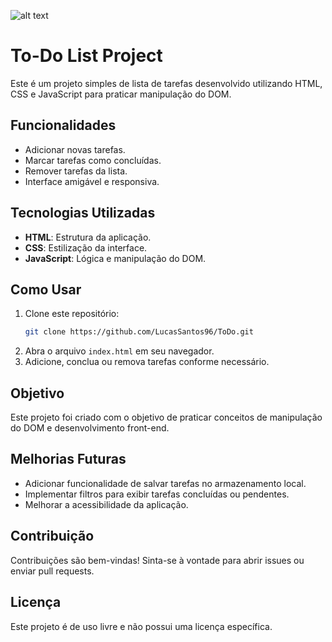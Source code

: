 ![alt text](<ToDo List - Pessoal — Microsoft​ Edge 04_05_2025 13_22_01.png>)

# To-Do List Project

Este é um projeto simples de lista de tarefas desenvolvido utilizando HTML, CSS e JavaScript para praticar manipulação do DOM.

## Funcionalidades

- Adicionar novas tarefas.
- Marcar tarefas como concluídas.
- Remover tarefas da lista.
- Interface amigável e responsiva.

## Tecnologias Utilizadas

- **HTML**: Estrutura da aplicação.
- **CSS**: Estilização da interface.
- **JavaScript**: Lógica e manipulação do DOM.

## Como Usar

1. Clone este repositório:
    ```bash
    git clone https://github.com/LucasSantos96/ToDo.git
    ```
2. Abra o arquivo `index.html` em seu navegador.
3. Adicione, conclua ou remova tarefas conforme necessário.

## Objetivo

Este projeto foi criado com o objetivo de praticar conceitos de manipulação do DOM e desenvolvimento front-end.

## Melhorias Futuras

- Adicionar funcionalidade de salvar tarefas no armazenamento local.
- Implementar filtros para exibir tarefas concluídas ou pendentes.
- Melhorar a acessibilidade da aplicação.

## Contribuição

Contribuições são bem-vindas! Sinta-se à vontade para abrir issues ou enviar pull requests.

## Licença

Este projeto é de uso livre e não possui uma licença específica.